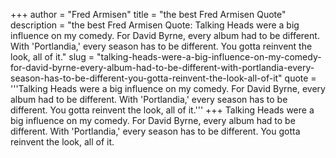+++
author = "Fred Armisen"
title = "the best Fred Armisen Quote"
description = "the best Fred Armisen Quote: Talking Heads were a big influence on my comedy. For David Byrne, every album had to be different. With 'Portlandia,' every season has to be different. You gotta reinvent the look, all of it."
slug = "talking-heads-were-a-big-influence-on-my-comedy-for-david-byrne-every-album-had-to-be-different-with-portlandia-every-season-has-to-be-different-you-gotta-reinvent-the-look-all-of-it"
quote = '''Talking Heads were a big influence on my comedy. For David Byrne, every album had to be different. With 'Portlandia,' every season has to be different. You gotta reinvent the look, all of it.'''
+++
Talking Heads were a big influence on my comedy. For David Byrne, every album had to be different. With 'Portlandia,' every season has to be different. You gotta reinvent the look, all of it.

